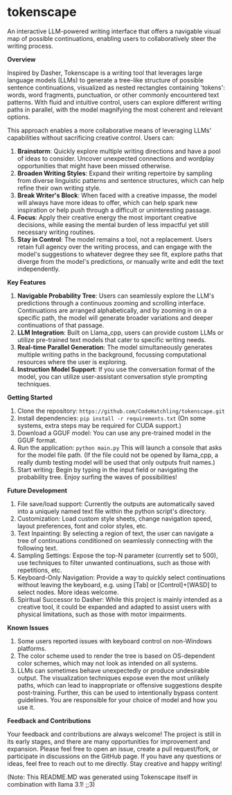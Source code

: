 # tokenscape
An interactive LLM-powered writing interface that offers a navigable visual map of possible continuations, enabling users to collaboratively steer the writing process.

**Overview**

Inspired by Dasher, Tokenscape is a writing tool that leverages large language models (LLMs) to generate a tree-like structure of possible sentence continuations, visualized as nested rectangles containing 'tokens': words, word fragments, punctuation, or other commonly encountered text patterns. With fluid and intuitive control, users can explore different writing paths in parallel, with the model magnifying the most coherent and relevant options.

This approach enables a more collaborative means of leveraging LLMs' capabilities without sacrificing creative control. Users can:

1. **Brainstorm**: Quickly explore multiple writing directions and have a pool of ideas to consider. Uncover unexpected connections and wordplay opportunities that might have been missed otherwise.
2. **Broaden Writing Styles**: Expand their writing repertoire by sampling from diverse linguistic patterns and sentence structures, which can help refine their own writing style.
3. **Break Writer's Block**: When faced with a creative impasse, the model will always have more ideas to offer, which can help spark new inspiration or help push through a difficult or uninteresting passage.
4. **Focus**: Apply their creative energy the most important creative decisions, while easing the mental burden of less impactful yet still necessary writing routines.
5. **Stay in Control**: The model remains a tool, not a replacement. Users retain full agency over the writing process, and can engage with the model's suggestions to whatever degree they see fit, explore paths that diverge from the model's predictions, or manually write and edit the text independently.

**Key Features**

1. **Navigable Probability Tree**: Users can seamlessly explore the LLM's predictions through a continuous zooming and scrolling interface. Continuations are arranged alphabetically, and by zooming in on a specific path, the model will generate broader variations and deeper continuations of that passage. 
2. **LLM Integration**: Built on Llama_cpp, users can provide custom LLMs or utilize pre-trained text models that cater to specific writing needs.
3. **Real-time Parallel Generation**: The model simultaneously generates multiple writing paths in the background, focussing computational resources where the user is exploring.
4. **Instruction Model Support**: If you use the conversation format of the model, you can utilize user-assistant conversation style prompting techniques.

**Getting Started**

1. Clone the repository: `https://github.com/CodeHatchling/tokenscape.git` 
2. Install dependencies: `pip install -r requirements.txt` (On some systems, extra steps may be required for CUDA support.)
3. Download a GGUF model: You can use any pre-trained model in the GGUF format.
4.  Run the application: `python main.py` This will launch a console that asks for the model file path. (If the file could not be opened by llama_cpp, a really dumb testing model will be used that only outputs fruit names.)
5.  Start writing: Begin by typing in the input field or navigating the probability tree. Enjoy surfing the waves of possibilities!

**Future Development**

1. File save/load support: Currently the outputs are automatically saved into a uniquely named text file within the python script's directory.
2. Customization: Load custom style sheets, change navigation speed, layout preferences, font and color styles, etc.
3. Text Inpainting: By selecting a region of text, the user can navigate a tree of continuations conditioned on seamlessly connecting with the following text.
4. Sampling Settings: Expose the top-N parameter (currently set to 500), use techniques to filter unwanted continuations, such as those with repetitions, etc.
5. Keyboard-Only Navigation: Provide a way to quickly select continuations without leaving the keyboard, e.g. using [Tab] or [Control]+[WASD] to select nodes. More ideas welcome.
6. Spiritual Successor to Dasher: While this project is mainly intended as a creative tool, it could be expanded and adapted to assist users with physical limitations, such as those with motor impairments.

**Known Issues**

1. Some users reported issues with keyboard control on non-Windows platforms.
2. The color scheme used to render the tree is based on OS-dependent color schemes, which may not look as intended on all systems.
3. LLMs can sometimes behave unexpectedly or produce undesirable output. The visualization techniques expose even the most unlikely paths, which can lead to inappropriate or offensive suggestions despite post-training. Further, this can be used to intentionally bypass content guidelines. You are responsible for your choice of model and how you use it.

**Feedback and Contributions**

Your feedback and contributions are always welcome! The project is still in its early stages, and there are many opportunities for improvement and expansion. Please feel free to open an issue, create a pull request/fork, or participate in discussions on the GitHub page. If you have any questions or ideas, feel free to reach out to me directly. Stay creative and happy writing!

(Note: This README.MD was generated using Tokenscape itself in combination with llama 3.1! ;;3)
